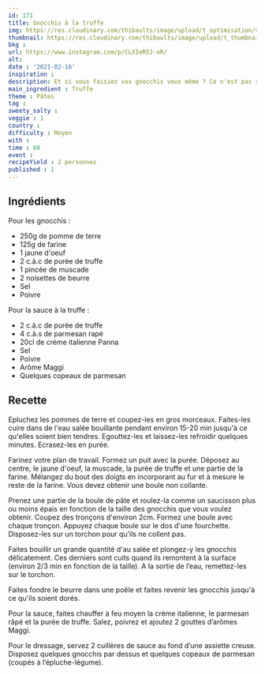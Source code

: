 ```yaml
---
id: 171
title: Gnocchis à la truffe
img: https://res.cloudinary.com/thibaults/image/upload/t_optimisation/v1613579103/Recipes/20210216_gnocchis_truffe.jpg
thumbnail: https://res.cloudinary.com/thibaults/image/upload/t_thumbnail_josie/v1613579103/Recipes/20210216_gnocchis_truffe.jpg
bkg : 
url: https://www.instagram.com/p/CLXIeR5J-oR/
alt: 
date : '2021-02-16'
inspiration : 
description: Et si vous faisiez vos gnocchis vous même ? Ce n'est pas si compliqué et vous pouvez les adapter selon vos goûts, ici des gnocchis à la truffe.
main_ingredient : Truffe
theme : Pâtes
tag : 
sweety_salty : 
veggie : 1
country :
difficulty : Moyen
with : 
time : 60
event : 
recipeYield : 2 personnes
published : 1
---
```


## Ingrédients
Pour les gnocchis :
 - 250g de pomme de terre
 - 125g de farine
 - 1 jaune d'oeuf
 - 2 c.à.c de purée de truffe
 - 1 pincée de muscade
 - 2 noisettes de beurre
 - Sel
 - Poivre

Pour la sauce à la truffe :
 - 2 c.à.c de purée de truffe
 - 4 c.à.s de parmesan rapé
 - 20cl de crème italienne Panna
 - Sel
 - Poivre
 - Arôme Maggi
 - Quelques copeaux de parmesan

## Recette
Epluchez les pommes de terre et coupez-les en gros morceaux. Faites-les cuire dans de l'eau salée bouillante pendant environ 15-20 min jusqu'à ce qu'elles soient bien tendres. Egouttez-les et laissez-les refroidir quelques minutes. Ecrasez-les en purée.

Farinez votre plan de travail. Formez un puit avec la purée. Déposez au centre, le jaune d'oeuf, la muscade, la purée de truffe et une partie de la farine. Mélangez du bout des doigts en incorporant au fur et à mesure le reste de la farine. Vous devez obtenir une boule non collante.

Prenez une partie de la boule de pâte et roulez-la comme un saucisson plus ou moins épais en fonction de la taille des gnocchis que vous voulez obtenir. Coupez des tronçons d'environ 2cm. Formez une boule avec chaque tronçon. Appuyez chaque boule sur le dos d'une fourchette. Disposez-les sur un torchon pour qu’ils ne collent pas.

Faites bouillir un grande quantité d'au salée et plongez-y les gnocchis délicatement. Ces derniers sont cuits quand ils remontent à la surface (environ 2/3 min en fonction de la taille). A la sortie de l’eau, remettez-les sur le torchon.

Faites fondre le beurre dans une poêle et faites revenir les gnocchis jusqu'à ce qu'ils soient dorés.

Pour la sauce, faites chauffer à feu moyen la crème italienne, le parmesan râpé et la purée de truffe. Salez, poivrez et ajoutez 2 gouttes d’arômes Maggi.

Pour le dressage, servez 2 cuillères de sauce au fond d’une assiette creuse. Disposez quelques gnocchis par dessus et quelques copeaux de parmesan (coupés à l’épluche-légume).